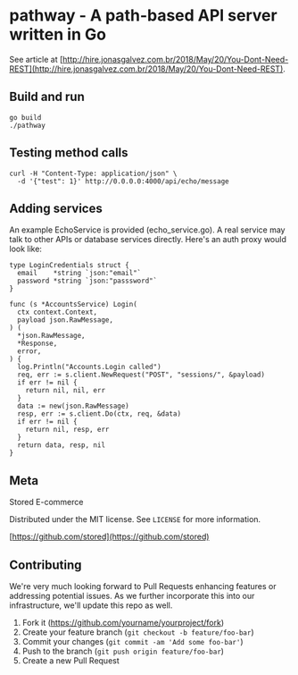 # pathway - A path-based API server written in Go

See article at [http://hire.jonasgalvez.com.br/2018/May/20/You-Dont-Need-REST](http://hire.jonasgalvez.com.br/2018/May/20/You-Dont-Need-REST).

## Build and run

    go build
    ./pathway

## Testing method calls

    curl -H "Content-Type: application/json" \
      -d '{"test": 1}' http://0.0.0.0:4000/api/echo/message

## Adding services

An example EchoService is provided (echo_service.go). A real service may talk to other APIs or 
database services directly. Here's an auth proxy would look like:

    type LoginCredentials struct {
      email    *string `json:"email"`
      password *string `json:"passsword"`
    }

    func (s *AccountsService) Login(
      ctx context.Context,
      payload json.RawMessage,
    ) (
      *json.RawMessage, 
      *Response, 
      error,
    ) {
      log.Println("Accounts.Login called")
      req, err := s.client.NewRequest("POST", "sessions/", &payload)
      if err != nil {
        return nil, nil, err
      }
      data := new(json.RawMessage)
      resp, err := s.client.Do(ctx, req, &data)
      if err != nil {
        return nil, resp, err
      }
      return data, resp, nil
    }

## Meta

Stored E-commerce

Distributed under the MIT license. See ``LICENSE`` for more information.

[https://github.com/stored](https://github.com/stored)

## Contributing

We're very much looking forward to Pull Requests enhancing features or addressing potential 
issues. As we further incorporate this into our infrastructure, we'll update this repo as well.

1. Fork it (<https://github.com/yourname/yourproject/fork>)
2. Create your feature branch (`git checkout -b feature/foo-bar`)
3. Commit your changes (`git commit -am 'Add some foo-bar'`)
4. Push to the branch (`git push origin feature/foo-bar`)
5. Create a new Pull Request
